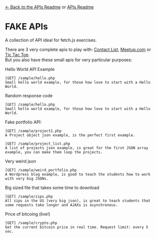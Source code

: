 [<- Back to the APIs Readme](../docs/README.md) or [APIs Readme](../README.md)

# FAKE APIs
A collection of API ideal for fetch.js exercises.

There are 3 very complete apis to play with: [Contact List](./apis/fake/contact/README.md), [Meetup.com](./apis/fake/meetup/README.md) or [Tic Tac Toe](./apis/fake/tictactoe/README.md).  
But you also have these small apis for very particular purposes:

Hello World API Example
```
[GET] /sample/hello.php
Small hello world example, for those how love to start with a Hello World.
```

Random response code
```
[GET] /sample/hello.php
Small hello world example, for those how love to start with a Hello World.
```

Fake portfolio API:
```
[GET] /sample/project1.php
A Project object json example, is the perfect first example.

[GET] /sample/project_list.php
A list of projects json example, is great for the first JSON array example, you can make them loop the projects.
```

Very weird json
```
[GET] /sample/weird_portfolio.php
A Wordpress blog example, is good to teach the students how to work with very big JSONs.
```

Big sized file that takes some time to download
```
[GET] /sample/zips.php
All zips in the US (very big json), is great to teach students that some requests take longer and AJAXs is asynchronous.
```

Price of bitcoing (live!)
```
[GET] /sample/crypto.php
Get the current bitcoin price in real time. Request limit: every 5 sec.
```
